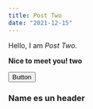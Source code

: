 ```yaml
---
title: Post Two
date: "2021-12-15"
---
```


<script>
  import Counter from "$lib/components/Counter.svelte";
</script>

Hello, I am _Post Two._

**Nice to meet you! two**

<Counter />

<button class="bg-blue-400 hover:bg-blue-500 text-sm text-white font-mono font-light py-2 px-4 rounded border-2 border-blue-200 dark:bg-blue-500 dark:hover:bg-blue-600">
  Button
</button>

### Name es un header
